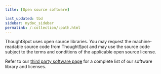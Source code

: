 ```yaml
---
title: [Open source software]

last_updated: tbd
sidebar: mydoc_sidebar
permalink: /:collection/:path.html
---
```

ThoughtSpot uses open source libraries. You may request the machine-readable source code from ThoughtSpot and may use the source code subject to the terms and conditions of the applicable open source license.

Refer to our [third party software page](http://www.thoughtspot.com/legal/third-party-software) for a complete list of our software library and licenses.
